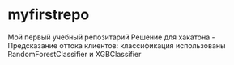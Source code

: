 # myfirstrepo
Мой первый учебный репозитарий
Решение для хакатона - Предсказание оттока клиентов: классификация
использованы RandomForestClassifier и XGBClassifier
